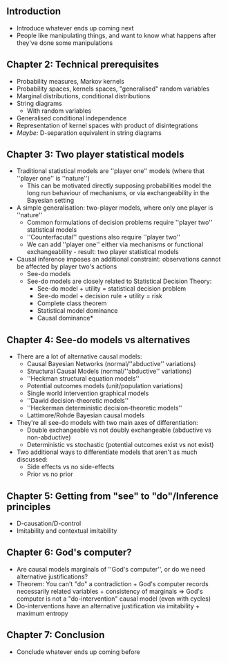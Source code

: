 ## Introduction

- Introduce whatever ends up coming next
- People like manipulating things, and want to know what happens after they've done some manipulations

## Chapter 2: Technical prerequisites

- Probability measures, Markov kernels
- Probability spaces, kernels spaces, "generalised" random variables
- Marginal distributions, conditional distributions
- String diagrams
    - With random variables
- Generalised conditional independence
- Representation of kernel spaces with product of disintegrations
- *Maybe:* D-separation equivalent in string diagrams

## Chapter 3: Two player statistical models

- Traditional statistical models are ''player one'' models (where that ''player one'' is ''nature'')
    - This can be motivated directly supposing probabilities model the long run behaviour of mechanisms, or via exchangeability in the Bayesian setting
- A simple generalisation: two-player models, where only one player is ''nature''
    - Common formulations of decision problems require ''player two'' statistical models
    - ''Counterfacutal'' questions also require ''player two''
    - We can add ''player one'' either via mechanisms or functional exchangeability - result: two player statistical models
- Causal inference imposes an additional constraint: observations cannot be affected by player two's actions
    - See-do models
    - See-do models are closely related to Statistical Decision Theory:
        - See-do model + utility = statistical decision problem
        - See-do model + decision rule + utility = risk
        - Complete class theorem
        - Statistical model dominance
        - Causal dominance*

## Chapter 4: See-do models vs alternatives

- There are a lot of alternative causal models:
    - Causal Bayesian Networks (normal/''abductive'' variations)
    - Structural Causal Models (normal/''abductive'' variations)
    - ''Heckman structural equation models''
    - Potential outcomes models (unit/population variations)
    - Single world intervention graphical models
    - ''Dawid decision-theoretic models''
    - ''Heckerman deterministic decision-theoretic models''
    - Lattimore/Rohde Bayesian causal models
- They're all see-do models with two main axes of differentiation:
    - Double exchangeable vs not doubly exchangeable (abductive vs non-abductive)
    - Deterministic vs stochastic (potential outcomes exist vs not exist)
- Two additional ways to differentiate models that aren't as much discussed:
    - Side effects vs no side-effects 
    - Prior vs no prior

## Chapter 5: Getting from "see" to "do"/Inference principles

- D-causation/D-control
- Imitability and contextual imitability

## Chapter 6: God's computer?

- Are causal models marginals of ''God's computer'', or do we need alternative justifications?
- Theorem: You can't "do" a contradiction + God's computer records necessarily related variables + consistency of marginals => God's computer is not a "do-intervention" causal model (even with cycles)
- Do-interventions have an alternative justification via imitability + maximum entropy

## Chapter 7: Conclusion

- Conclude whatever ends up coming before